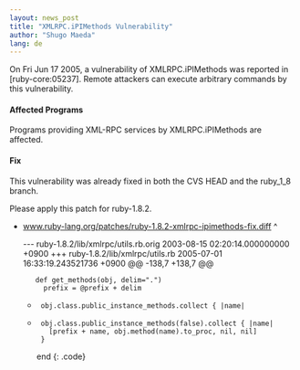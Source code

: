```yaml
---
layout: news_post
title: "XMLRPC.iPIMethods Vulnerability"
author: "Shugo Maeda"
lang: de
---
```


On Fri Jun 17 2005, a vulnerability of XMLRPC.iPIMethods was reported in
\[ruby-core:05237\]. Remote attackers can execute arbitrary commands by
this vulnerability.

#### Affected Programs

Programs providing XML-RPC services by XMLRPC.iPIMethods are affected.

#### Fix

This vulnerability was already fixed in both the CVS HEAD and the
ruby\_1\_8 branch.

Please apply this patch for ruby-1.8.2.

* www.ruby-lang.org/patches/ruby-1.8.2-xmlrpc-ipimethods-fix.diff
^

    --- ruby-1.8.2/lib/xmlrpc/utils.rb.orig 2003-08-15 02:20:14.000000000 +0900
    +++ ruby-1.8.2/lib/xmlrpc/utils.rb      2005-07-01 16:33:19.243521736 +0900
    @@ -138,7 +138,7 @@
     
         def get_methods(obj, delim=".")
           prefix = @prefix + delim
    -      obj.class.public_instance_methods.collect { |name|
    +      obj.class.public_instance_methods(false).collect { |name|
             [prefix + name, obj.method(name).to_proc, nil, nil] 
           }
         end
{: .code}
